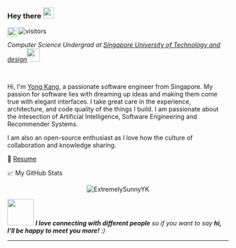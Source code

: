 ### Hey there <img src="https://media.giphy.com/media/hvRJCLFzcasrR4ia7z/giphy.gif" width="25px">
<a href="https://www.linkedin.com/in/yong-kang-chia-66b225154/">
  <img align="left" alt="Yong Kang's LinkedIN" width="22px" src="https://raw.githubusercontent.com/peterthehan/peterthehan/master/assets/linkedin.svg" />
</a>

![visitors](https://visitor-badge.glitch.me/badge?page_id=ExtremelySunnyYK)

<p><em>Computer Science Undergrad at <a href="https://www.sutd.edu.sg/">Singapore University of Technology and design</a><img src="https://media.giphy.com/media/fYSnHlufseco8Fh93Z/giphy.gif" width="30">
</em></p>
<br />

Hi, I'm [Yong Kang](https://extremelysunnyyk.github.io/), a passionate software engineer from Singapore. My passion for software lies with dreaming up ideas and making them come true with elegant interfaces. I take great care in the experience, architecture, and code quality of the things I build. I am passionate about the intesection of Artificial Intelligence, Software Engineering and Recommender Systems.

I am also an open-source enthusiast as I love how the culture of collaboration and knowledge sharing.

📝 [Resume](https://extremelysunnyyk.github.io/resume.pdf)

<!--
**ExtremelySunnyYK/ExtremelySunnyYK** is a ✨ _special_ ✨ repository because its `README.md` (this file) appears on your GitHub profile.

Here are some ideas to get you started:

- 🔭 I’m currently working on ...
- 🌱 I’m currently learning ...
- 👯 I’m looking to collaborate on ...
- 🤔 I’m looking for help with ...
- 💬 Ask me about ...
- 📫 How to reach me: ...
- 😄 Pronouns: ...
- ⚡ Fun fact: ...
-->
📈 My GitHub Stats

<p align="center"> <img src="https://github-readme-stats.vercel.app/api?username=ExtremelySunnyYK&show_icons=true&theme=gotham" alt="ExtremelySunnyYK" />

<img src="https://media.giphy.com/media/LnQjpWaON8nhr21vNW/giphy.gif" width="60"> <em><b>I love connecting with different people</b> so if you want to say <b>hi, I'll be happy to meet you more!</b> :)</em>

---
